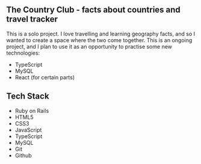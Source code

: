 ## The Country Club - facts about countries and travel tracker
This is a solo project. I love travelling and learning geography facts, and so I wanted to create a space where the two come together. This is an ongoing project, and I plan to use it as an opportunity to practise some new technologies:
- TypeScript
- MySQL
- React (for certain parts)

## Tech Stack
- Ruby on Rails
- HTML5
- CSS3
- JavaScript
- TypeScript
- MySQL
- Git
- Github
